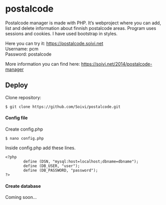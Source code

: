 # postalcode

Postalcode manager is made with PHP. It’s webproject where you can add, list and delete information about finnish postalcode areas. Program uses sessions and cookies. I have used bootstrap in styles.

Here you can try it: https://postalcode.soivi.net
<br>Username: pcm
<br>Password: postalcode

More information you can find here: https://soivi.net/2014/postalcode-manager

## Deploy

Clone repository:

	$ git clone https://github.com/Soivi/postalcode.git

#### Config file
Create config.php

	$ nano config.php

Inside config.php add these lines.

	<?php
        	define (DSN, "mysql:host=localhost;dbname=dbname");
        	define (DB_USER, "user");
        	define (DB_PASSWORD, "password");
	?>

#### Create database

Coming soon...
